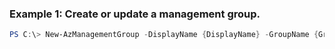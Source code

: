 ### Example 1: Create or update a management group.
```powershell
PS C:\> New-AzManagementGroup -DisplayName {DisplayName} -GroupName {GroupName}
```


